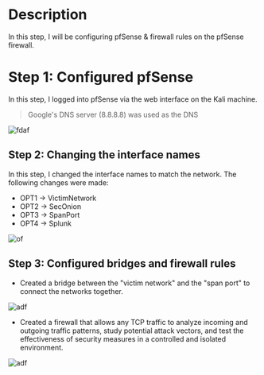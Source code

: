 # Description
In this step, I will be configuring pfSense & firewall rules on the pfSense firewall.

# Step 1: Configured pfSense 
In this step, I logged into pfSense via the web interface on the Kali machine.

> Google's DNS server (8.8.8.8) was used as the DNS

![fdaf](https://i.postimg.cc/sfW1XpL9/image.png)



## Step 2: Changing the interface names

In this step, I changed the interface names to match the network. The following changes were made:

- OPT1 -> VictimNetwork
- OPT2 -> SecOnion
- OPT3 -> SpanPort
- OPT4 -> Splunk

![of](https://github.com/user-attachments/assets/6e5cf803-0201-49b6-a13d-c8c67c129946)

## Step 3: Configured bridges and firewall rules

- Created a bridge between the "victim network" and the "span port" to connect the networks together.

![adf](https://github.com/user-attachments/assets/a779c7d4-15a7-41cf-90ce-8ba513cdf928)

- Created a firewall that allows any TCP traffic to analyze incoming and outgoing traffic patterns, study potential attack vectors, and test the effectiveness of security measures in a controlled and isolated environment.

![adf](https://i.postimg.cc/XYg6DvzC/image.png)




